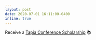 ```yaml
---
layout: post
date: 2020-07-01 16:11:00-0400
inline: true
---
```


Receive a [Tapia Conference Scholarship](https://tapiaconference.cmd-it.org/) :books: